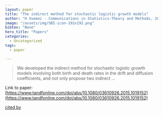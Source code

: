 ```yaml
---
layout: paper
title: "The indirect method for stochastic logistic growth models"
author: "H Xuemei - Communications in Statistics-Theory and Methods, 2017 - Taylor & Francis"
image: "/assets/img/SBI-icon-192x192.png"
bibtex: "None"
hero_title: "Papers"
categories:
  - Uncategorized
tags:
  - paper

---
```

>We developed the indirect method for stochastic logistic growth models involving both birth and death rates in the drift and diffusion coefficients, and not only propose two indirect …

Link to paper: [https://www.tandfonline.com/doi/abs/10.1080/03610926.2015.1019152](https://www.tandfonline.com/doi/abs/10.1080/03610926.2015.1019152)

[cited by](https://scholar.google.com/scholar?cites=4799356853302582076&as_sdt=2005&sciodt=0,5&hl=en&num=20)
